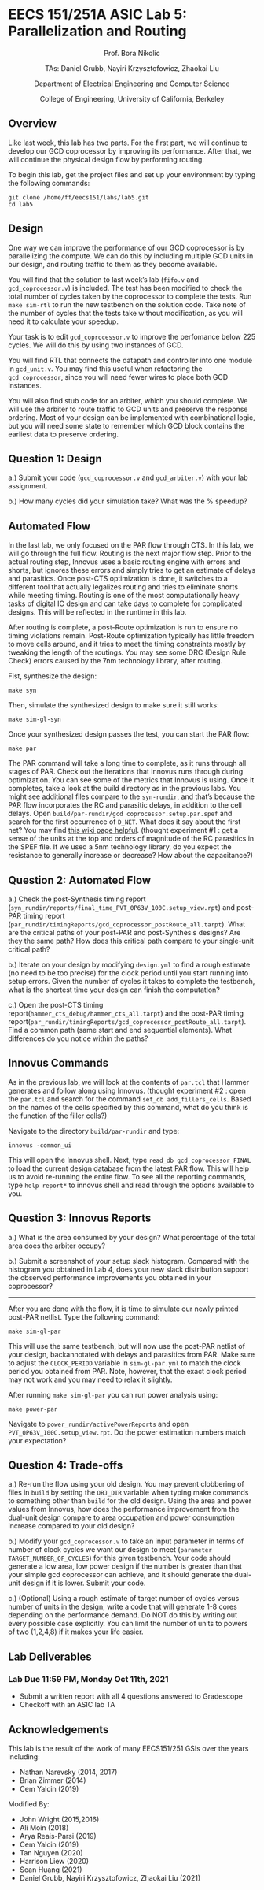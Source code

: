 # EECS 151/251A ASIC Lab 5: Parallelization and Routing

<p align="center">
Prof. Bora Nikolic
</p>
<p align="center">
TAs: Daniel Grubb, Nayiri Krzysztofowicz, Zhaokai Liu
</p>
<p align="center">
Department of Electrical Engineering and Computer Science
</p>
<p align="center">
College of Engineering, University of California, Berkeley
</p>

## Overview

Like last week, this lab has two parts. For the first part, we will continue to develop our GCD
coprocessor by improving its performance. After that, we will continue the physical design flow by
performing routing.

To begin this lab, get the project files and set up your environment by typing the following commands:

```shell
git clone /home/ff/eecs151/labs/lab5.git
cd lab5
```

## Design

One way we can improve the performance of our GCD coprocessor is by parallelizing the compute.
We can do this by including multiple GCD units in our design, and routing traffic to them as they
become available.

You will find that the solution to last week’s lab (`fifo.v` and `gcd_coprocessor.v`) is included. The
test has been modified to check the total number of cycles taken by the coprocessor to complete the
tests. Run `make sim-rtl` to run the new testbench on the solution code. Take note of the number
of cycles that the tests take without modification, as you will need it to calculate your speedup.

Your task is to edit `gcd_coprocessor.v` to improve the perfomance below 225 cycles. We will do
this by using two instances of GCD.

You will find RTL that connects the datapath and controller into one module in `gcd_unit.v`. You
may find this useful when refactoring the `gcd_coprocessor`, since you will need fewer wires to place
both GCD instances.

You will also find stub code for an arbiter, which you should complete. We will use the arbiter
to route traffic to GCD units and preserve the response ordering. Most of your design can be
implemented with combinational logic, but you will need some state to remember which GCD
block contains the earliest data to preserve ordering.

## Question 1: Design

a.) Submit your code (`gcd_coprocessor.v` and `gcd_arbiter.v`) with your lab assignment.

b.) How many cycles did your simulation take? What was the % speedup?

## Automated Flow

In the last lab, we only focused on the PAR flow through CTS. In this lab, we will go through the full flow.
Routing is the next major flow step. Prior to the actual routing step, Innovus uses a
basic routing engine with errors and shorts, but ignores these errors and simply tries to
get an estimate of delays and parasitics. Once post-CTS
optimization is done, it switches to a different tool that actually legalizes routing and tries to eliminate
shorts while meeting timing. Routing is one of the most
computationally heavy tasks of digital IC design and can take days to complete for complicated designs. 
This will be reflected in the runtime in this lab.

After routing is complete, a post-Route optimization is run to ensure no timing violations
remain. Post-Route optimization typically has little freedom to move cells around, and it tries to
meet the timing constraints mostly by tweaking the length of the routings. You may see some DRC
(Design Rule Check) errors caused by the 7nm technology library, after routing.

Fist, synthesize the design:

```shell
make syn
```

Then, simulate the synthesized design to make sure it still works:

```shell
make sim-gl-syn
```

Once your synthesized design passes the test, you can start the PAR flow:

```shell
make par
```

The PAR command will take a long time to complete, as it runs through all stages of PAR. 
Check out the iterations that Innovus runs through during optimization.  You can see some of the metrics that Innovus is using.
Once it completes, take a look at the build directory as in the previous labs. You might see additional files
compare to the `syn-rundir`, and that’s because the PAR flow incorporates the RC and parasitic delays, in addition to the cell delays. Open `build/par-rundir/gcd coprocessor.setup.par.spef`
and search for the first occurrence of `D_NET`. What does it say about the first net? You may find
[this wiki page helpful](https://en.wikipedia.org/wiki/Standard_Parasitic_Exchange_Format#Parasitics). (thought experiment #1 : get a sense of the units at the top and orders
of magnitude of the RC parasitics in the SPEF file. If we used a 5nm technology library, do you
expect the resistance to generally increase or decrease? How about the capacitance?)

## Question 2: Automated Flow

a.) Check the post-Synthesis timing report
(`syn_rundir/reports/final_time_PVT_0P63V_100C.setup_view.rpt`) and post-PAR timing report (`par_rundir/timingReports/gcd_coprocessor_postRoute_all.tarpt`). What are the critical paths of your post-PAR and post-Synthesis designs? Are they the same path? How does this
critical path compare to your single-unit critical path?

b.) Iterate on your design by modifying `design.yml` to find a rough estimate (no need to be too
precise) for the clock period until you start running into setup errors. Given the number of
cycles it takes to complete the testbench, what is the shortest time your design can finish the
computation?

c.) Open the post-CTS timing report(`hammer_cts_debug/hammer_cts_all.tarpt`) and the post-PAR
timing report(`par_rundir/timingReports/gcd_coprocessor_postRoute_all.tarpt`). Find a
common path (same start and end sequential elements). What differences do you notice within
the paths?


## Innovus Commands

As in the previous lab, we will look at the contents of `par.tcl` that Hammer generates and follow
along using Innovus. (thought experiment #2 : open the `par.tcl` and search for the command
`set_db add_fillers_cells`. Based on the names of the cells specified by this command, what do
you think is the function of the filler cells?)

Navigate to the directory `build/par-rundir` and type:

```shell
innovus -common_ui
```

This will open the Innovus shell. Next, type `read_db gcd_coprocessor_FINAL` to load the current design
database from the latest PAR flow. This will help us to avoid re-running the entire flow. To see
all the reporting commands, type `help report*` to innovus shell and read through the options
available to you.

## Question 3: Innovus Reports

a.) What is the area consumed by your design? What percentage of the total area does the arbiter
occupy?

b.) Submit a screenshot of your setup slack histogram. Compared with the histogram you obtained
in Lab 4, does your new slack distribution support the observed performance improvements you
obtained in your coprocessor?

-----

After you are done with the flow, it is time to simulate our newly printed post-PAR netlist. Type
the following command:

```shell
make sim-gl-par
```

This will use the same testbench, but will now use the post-PAR netlist of your design, backannotated with delays and parasitics from PAR. Make sure to adjust the `CLOCK_PERIOD` variable in `sim-gl-par.yml` to match the clock period you obtained from PAR. Note, however, that the exact
clock period may not work and you may need to relax it slightly.

After running `make sim-gl-par` you can run power analysis using:

```shell
make power-par
```

Navigate to `power_rundir/activePowerReports` and open `PVT_0P63V_100C.setup_view.rpt`. Do
the power estimation numbers match your expectation?

## Question 4: Trade-offs

a.) Re-run the flow using your old design. You may prevent clobbering of files in `build` by setting the
`OBJ_DIR` variable when typing make commands to something other than `build` for the old design.
Using the area and power values from Innovus, how does the performance improvement from the
dual-unit design compare to area occupation and power consumption increase compared to your
old design?

b.) Modify your `gcd_coprocessor.v` to take an input parameter in terms of number of clock cycles we
want our design to meet (`parameter TARGET_NUMBER_OF_CYCLES`) for this given testbench. Your
code should generate a low area, low power design if the number is greater than that your simple
gcd coprocessor can achieve, and it should generate the dual-unit design if it is lower. Submit
your code.

c.) (Optional) Using a rough estimate of target number of cycles versus number of units in the design,
write a code that will generate 1-8 cores depending on the performance demand. Do NOT do this
by writing out every possible case explicitly. You can limit the number of units to powers of two
(1,2,4,8) if it makes your life easier.

## Lab Deliverables

### Lab Due 11:59 PM, Monday Oct 11th, 2021

- Submit a written report with all 4 questions answered to Gradescope
- Checkoff with an ASIC lab TA

## Acknowledgements

This lab is the result of the work of many EECS151/251 GSIs over the years including:

- Nathan Narevsky (2014, 2017)
- Brian Zimmer (2014)
- Cem Yalcin (2019)

Modified By:
- John Wright (2015,2016)
- Ali Moin (2018)
- Arya Reais-Parsi (2019)
- Cem Yalcin (2019)
- Tan Nguyen (2020)
- Harrison Liew (2020)
- Sean Huang (2021)
- Daniel Grubb, Nayiri Krzysztofowicz, Zhaokai Liu (2021)

